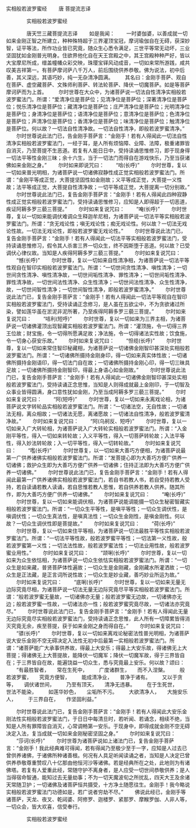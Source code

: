   实相般若波罗蜜经
　　唐 菩提流志译




　　　　实相般若波罗蜜经

　　　　唐天竺三藏菩提流志译
　　如是我闻：
　　一时婆伽婆，以善成就一切如来金刚正智之所建立，种种殊特超于三界灌顶宝冠，摩诃瑜伽自在无碍，获深妙智，证平等法，所作功业皆已究竟，随众生心悉令满足，三世平等常无动坏，三业坚固犹如金刚普光明身。住欲界他化自在天王宫殿之中，其王宫殿种种严好，皆以大宝摩尼所成，缯盖幢幡众彩交映，珠璎宝铎风动成音，一切如来常所游践，咸共叹美吉祥第一。有菩萨摩诃萨八千万人，前后围绕供养恭敬。佛为说法，初中后善，其义深远，其语巧妙，纯一无杂清净圆满。
　　其名曰：金刚手菩萨、观自在菩萨、虚空藏菩萨、文殊师利菩萨、转法轮菩萨、降伏一切魔菩萨。如是等菩萨摩诃萨而为上首。
　　尔时世尊在大众中，为诸菩萨说一切法自性清净实相般若波罗蜜法门。所谓：“爱清净位是菩萨位；见清净位是菩萨位；深著清净位是菩萨位；悦乐清净位是菩萨位；藏清净位是菩萨位；庄严清净位是菩萨位；光明清净位是菩萨位；身清净位是菩萨位；语清净位是菩萨位；意清净位是菩萨位；色清净位是菩萨位；声清净位是菩萨位；香清净位是菩萨位；味清净位是菩萨位；触清净位是菩萨位。何以故？一切法自性清净故。一切法自性清净，即般若波罗蜜清净。”
　　尔时世尊说此法门已，告金刚手菩萨言：“金刚手！若有人得闻此一切法自性清净实相般若波罗蜜法门，一经于耳，是人所有烦恼障、业障、法障，极重诸罪皆自消灭，乃至菩提不生恶道。若复有人能日日中，受持读诵思惟修习，即于现身得一切法平等性金刚三昧；余十六生，当于一切法门而得自在游戏快乐，乃至当获诸佛如来金刚之身。”
　　尔时如来即说咒曰：
　　“唅(长呼)”
　　尔时世尊，复以一切如来普光明相，为诸菩萨说一切诸佛寂静性成正觉实相般若波罗蜜法门。所谓：“金刚平等成正觉，大菩提坚固性如金刚故；义平等成正觉，大菩提一义性故；法平等成正觉，大菩提自性清净故；一切平等成正觉，大菩提离一切分别故。”
　　尔时世尊说此法门已，复告金刚手菩萨言：“金刚手！若有人得闻此四种寂静性成正觉实相般若波罗蜜法门，受持读诵思惟修习，应知是人即得超于一切恶道，疾证阿耨多罗三藐三菩提。”
　　尔时如来复说咒曰：
　　“唵(长呼)”
　　尔时世尊，复以一切如来能调伏难调众生释迦牟尼相，为诸菩萨说一切法平等实相般若波罗蜜法门。所谓：“贪无戏论性；嗔无戏论性；痴无戏论性。何以故？一切法无戏论性故。一切法无戏论性，即般若波罗蜜无戏论性。”
　　尔时世尊说此法门已，复告金刚手菩萨言：“金刚手！若有人得闻此一切法平等实相般若波罗蜜法门，受持读诵思惟修习，假令其人杀害三界一切众生，终不因斯堕于恶道。何以故？已受调伏心律仪故。当知是人疾得阿耨多罗三藐三菩提。”
　　尔时如来复说咒曰：
　　“憾(长呼)”
　　尔时世尊，复以一切如来自性清净相，为诸菩萨说一切法平等性观自在智印实相般若波罗蜜法门。所谓：“一切世间贪性清净、嗔性清净；一切世间贪性清净、嗔性清净故，一切世间垢性清净、罪性清净；一切世间垢性清净、罪性清净故，一切世间法性清净、众生性清净；一切世间法性清净、众生性清净，故，一切世间智性清净；一切世间智性清净，即般若波罗蜜清净。”
　　尔时世尊说此法门已，复告金刚手菩萨言：“金刚手！若有人得闻此一切法平等观自在智印实相般若波罗蜜法门，受持读诵正念修习，是人虽在五欲尘中，不为贪欲诸过所染，譬如莲华虽在淤泥非泥所著，乃至疾得阿耨多罗三藐三菩提。”
　　尔时如来复说咒曰：
　　“咭利(短呼)”
　　尔时世尊，复以一切如来为三界主相，为诸菩萨说一切诸佛灌顶出现智藏实相般若波罗蜜法门。所谓：“灌顶施，令一切得三界王位故；财宝施，令一切得所愿满足故；净法施，令一切得诸法实性故；饮食施，令一切身心获安乐故。”
　　尔时如来复说咒曰：
　　“怛缆(长呼)”
　　尔时世尊，复以一切如来常住智印秘藏相，为诸菩萨说一切诸佛金刚智印甚深处实相般若波罗蜜法门。所谓：“一切诸佛所摄持金刚身印，得一切如来真实体性故；一切诸佛所摄持金刚语印，得一切法门自在故；一切诸佛所摄持金刚心印，得一切三昧具足故；一切诸佛所摄持金刚智印，得最上身语心如金刚故。”
　　尔时世尊说此法门已，复告金刚手菩萨言：“金刚手！若有人得闻此一切诸佛金刚智印甚深处实相般若波罗蜜法门，受持读诵正念思惟，当知是人则得成就最上金刚印，于一切智及众事业皆得圆满，身口意性犹如金刚，乃至当成阿耨多罗三藐三菩提。”
　　尔时如来复说咒曰：
　　“阿(短呼)”
　　尔时世尊，复以一切如来永离戏论相，为诸菩萨说文字转轮品实相般若波罗蜜法门。所谓：“一切诸法空，无自性故；一切诸法无相，离众相故；一切诸法无愿，离诸愿故；一切诸法自性清净，般若波罗蜜清净故。”
　　尔时如来复说咒曰：
　　“阿(乌舸反、短呼)”
　　尔时世尊，复以一切如来入广大转轮相，为诸菩萨说入广大转轮实相般若波罗蜜法门。所谓：“入金刚平等性，得入一切如来转轮故；入义平等性，得入一切菩萨转轮故；入法平等性，得入妙法转轮故；入一切平等性，得入一切转轮故。”
　　尔时如来复说咒曰：
　　“嚂(长呼)”
　　尔时世尊复，以一切如来大善巧方便相，为诸菩萨说最第一广供养诸佛实相般若波罗蜜法门。所谓：“发菩提心即为大善巧方便广供养一切诸佛；救护众生即为大善巧方便广供养一切诸佛；住持正法即为大善巧方便广供养一切诸佛。”
　　尔时世尊说此法门已，复告金刚手菩萨言：“金刚手！若有人得闻此最第一广供养诸佛实相般若波罗蜜法门，若自书若教人书，若自受持若教人受持，若自读诵若教人读诵，若自思惟若教人思惟，若自供养若教人供养。随其所作，即为大善巧方便广供养一切诸佛。”
　　尔时如来复说咒曰：
　　“唵(长呼)”
　　尔时世尊，复以一切如来能调伏相，为诸菩萨说能调能摄一切众生秘密智藏实相般若波罗蜜法门。所谓：“一切众生平等性，是嗔平等性；一切众生调伏性，是嗔调伏性；一切众生真法性，是嗔真法性；一切众生金刚性，是嗔金刚性。何以故？一切众生调伏性即是菩提故。”
　　尔时如来复说咒曰：
　　“荷(长呼)”
　　尔时世尊，复以一切如来住平等相，为诸菩萨说一切法最胜平等性实相般若波罗蜜法门。所谓：“一切法平等性故，般若波罗蜜平等性；一切法第一义性故，般若波罗蜜第一义性；一切法法性故，般若波罗蜜法性；一切法业用性故，般若波罗蜜业用性。”
　　尔时如来复说咒曰：
　　“颉唎(长呼)”
　　尔时世尊，复以一切如来为众生依怙相，为诸菩萨说一切众生依怙实相般若波罗蜜法门。所谓：“一切众生是如来藏，普贤菩萨体性遍故；一切众生是金刚藏，金刚藏水所灌洒故；一切众生是正法藏，是正言词所说性故；一切众生是妙业藏，善巧妙业所运为故。”
　　尔时如来复说咒曰：
　　“底唎(长呼)”
　　尔时世尊，复以一切如来无量无边际究竟尽相，为诸菩萨说一切法无量无边际究竟尽平等实相般若波罗蜜法门。所谓：“般若波罗蜜无量故，一切诸佛亦无量；般若波罗蜜无边故，一切诸佛亦无边；般若波罗蜜一性故，一切诸法亦一性；般若波罗蜜究竟尽故，一切诸法亦究竟尽。”
　　尔时世尊说此法门已，复告金刚手菩萨言：“金刚手！若有人得闻此无量无边际究竟尽实相般若波罗蜜法门，受持读诵正念思惟，此人所有一切障累皆得消灭究竟无余，疾至菩提，获于如来金刚之身而得自在。”
　　尔时如来复说咒曰：
　　“骠(长呼)”
　　尔时世尊，复以一切如来离戏论秘密法性普光明相，为诸菩萨说大安乐金刚不空无碍决定入法性无初中后最第一实相般若波罗蜜法门。所谓：“诸菩萨能广大承事供养故，得最上大安乐；得最上大安乐故，得诸佛无上大菩提；得诸佛无上大菩提故，能降伏一切魔军；降伏一切魔军故，得于三界皆自在；于三界皆自在故，能遍饶益一切众生，悉与究竟最上安乐。何以故？颂曰：
　　“有最胜智者，　　常在生死中，
　　广度诸群生，　　而不入涅槃。
　　般若波罗蜜，　　究竟方便智，
　　能成清净业，　　普净于诸有。
　　又以于贪等，　　调伏诸世间，
　　乃至有顶天，　　清净无违暴。
　　在于生死世，　　世法不能染，
　　如莲华妙色，　　尘垢所不污。
　　大欲清净人，　　大施安乐人，
　　于三界自在，　　作坚固利益。”

　　尔时世尊说此法门已，复告金刚手菩萨言：“金刚手！若有人得闻此大安乐金刚法性实相般若波罗蜜法门，于日日中每清旦时，若听闻、若诵念，相续不绝，当知是人所有罪障皆自消灭，心常调畅第一安乐。于现身中，即得成就金刚不空无碍决定入法，复当成就一切如来金刚秘密坚固之身。”
　　尔时如来复说咒曰：
　　“莎诃(长呼)”
　　尔时世尊为诸菩萨说如上诸法门已，复告金刚手菩萨言：“金刚手！我此经典难可得闻，若有得闻乃至极少至于一字，应知是人过去已曾供养诸佛，于诸佛所种诸善根。何况有人具足听闻读诵之者，当知是人决定已曾供养恭敬尊重赞叹八十亿那由他恒河沙等诸佛。若是经典所在之处，此地则为有诸佛塔。若复有人爱重此经，常随守护不离身者，是人应受一切世间恭敬供养；是人当得宿命智通，能知过去无量劫事；不为一切天魔波旬之所扰乱，四天大王及余诸天常随卫护；一切诸佛及诸菩萨恒共摄受，十方净土随愿往生。金刚手！我今略说实相般若波罗蜜法门功德如是，若广说者穷劫不尽。”
　　佛说此经已，金刚手等诸菩萨，天龙、夜叉、乾闼婆、阿修罗、迦楼罗、紧那罗、摩睺罗伽、人非人等，一切众会，皆大欢喜，信受奉行。

　　　　实相般若波罗蜜经


